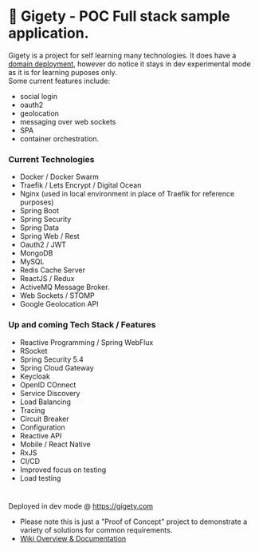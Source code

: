 
# 🐸 Gigety - POC Full stack sample application.

Gigety is a project for self learning many technologies. It does have a [domain deployment](https://gigety.com), however do notice it stays in dev experimental mode as it is for learning puposes only.  
Some current features include:  
* social login
* oauth2 
* geolocation 
* messaging over web sockets
* SPA
* container orchestration.  

### Current Technologies 
* Docker / Docker Swarm
* Traefik / Lets Encrypt / Digital Ocean
* Nginx (used in local environment in place of Traefik for reference purposes)
* Spring Boot
* Spring Security
* Spring Data
* Spring Web / Rest
* Oauth2 / JWT
* MongoDB
* MySQL
* Redis Cache Server
* ReactJS / Redux
* ActiveMQ Message Broker. 
* Web Sockets / STOMP
* Google Geolocation API

### Up and coming Tech Stack / Features 
* Reactive Programming / Spring WebFlux
* RSocket
* Spring Security 5.4
* Spring Cloud Gateway
* Keycloak
* OpenID COnnect
* Service Discovery
* Load Balancing
* Tracing 
* Circuit Breaker
* Configuration
* Reactive API 
* Mobile / React Native
* RxJS
* CI/CD
* Improved focus on testing 
* Load testing

#

Deployed in dev mode @ https://gigety.com 
* Please note this is just a "Proof of Concept" project to demonstrate a variety of solutions for common requirements.  
* [Wiki Overview & Documentation](https://github.com/gigety/gigety/wiki)


